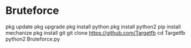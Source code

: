 # Bruteforce
pkg update
pkg upgrade
pkg install python
pkg install python2
pip install mechanize
pkg install git
git clone https://github.com/Targetfb
cd Targetfb
python2 Bruteforce.py
